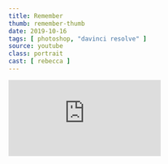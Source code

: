 ```yaml
---
title: Remember
thumb: remember-thumb
date: 2019-10-16
tags: [ photoshop, "davinci resolve" ]
source: youtube
class: portrait
cast: [ rebecca ]
---
```

<iframe
    src="https://www.youtube.com/embed/Rn04rbeH0Ig"
    frameborder="0"
    allow="accelerometer; autoplay; encrypted-media; gyroscope; picture-in-picture"
    allowfullscreen
    title="Space Thief - Remember"
></iframe>
